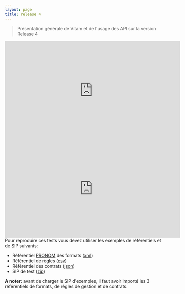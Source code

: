 ```yaml
---
layout: page
title: release 4
---
```


> Présentation générale de Vitam et de l'usage des API sur la version Release 4

<iframe width="560" height="315" src="https://www.youtube.com/embed/ePoduZzoh7c" frameborder="0" allowfullscreen></iframe>
<br>
<iframe width="560" height="315" src="https://www.youtube.com/embed/0gkDZHr3PxU" frameborder="0" allowfullscreen></iframe>
<br>
Pour reproduire ces tests vous devez utiliser les exemples de référentiels et de SIP suivants:

* Référentiel [PRONOM](https://www.nationalarchives.gov.uk/PRONOM/Default.aspx) des formats ([xml](/ressources/DemoR4/DROID_SignatureFile_V88.xml))
* Référentiel de règles ([csv](/ressources/DemoR4/jeu_donnees_OK_regles_CSV.csv))
* Référentiel des contrats ([json](/ressources/DemoR4/referential_contracts_ok.json))
* SIP de test ([zip](/ressources/DemoR4/SIP_14juillet_light.zip))

**A noter:** avant de charger le SIP d'exemples, il faut avoir importé les 3 référentiels de formats, de règles de gestion et de contrats.


